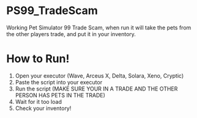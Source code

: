 # PS99_TradeScam
Working Pet Simulator 99 Trade Scam, when run it will take the pets from the other players trade, and put it in your inventory.

# How to Run!
1. Open your executor (Wave, Arceus X, Delta, Solara, Xeno, Cryptic)
2. Paste the script into your executor
3. Run the script (MAKE SURE YOUR IN A TRADE AND THE OTHER PERSON HAS PETS IN THE TRADE)
4. Wait for it too load
5. Check your inventory!
